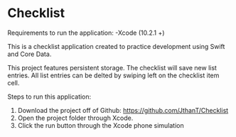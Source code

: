 # Checklist

Requirements to run the application:
-Xcode (10.2.1 +)

This is a checklist application created to practice development using Swift and Core Data.

This project features persistent storage. The checklist will save new list entries. All list entries can be delted by swiping left on the checklist item cell.


Steps to run this application:
1) Download the project off of Github: https://github.com/JthanT/Checklist
2) Open the project folder through Xcode.
3) Click the run button through the Xcode phone simulation
